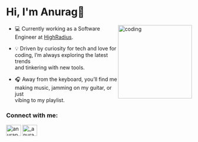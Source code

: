 <h1 align="left">Hi, I'm Anurag👋</h1>
<img src="https://i.pinimg.com/originals/f9/13/57/f9135788c6aeeec438abb986f283936c.gif" align="right" alt="coding" height="200px">
  
- 💻 Currently working as a Software Engineer at <a href="https://highradius.com/" target="blank">HighRadius</a>.

- 💡 Driven by curiosity for tech and love for coding, I’m always exploring the latest trends<br />and tinkering with new tools.

- 🎧 Away from the keyboard, you’ll find me making music, jamming on my guitar, or just<br />vibing to my playlist.

<h3 align="left">Connect with me:</h3>
<p align="left">
<a href="https://linkedin.com/in/anurag-pratik" target="blank"><img align="center" src="https://raw.githubusercontent.com/rahuldkjain/github-profile-readme-generator/master/src/images/icons/Social/linked-in-alt.svg" alt="anurap-pratik" height="30" width="40" /></a>
<a href="https://instagram.com/_anuragpratik_" target="blank"><img align="center" src="https://raw.githubusercontent.com/rahuldkjain/github-profile-readme-generator/master/src/images/icons/Social/instagram.svg" alt="_anuragpratik_" height="30" width="40" /></a>
</p>

